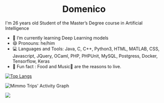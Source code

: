 <h1 align="center">
  <b>Domenico</b>
</h1>


I'm 26 years old Student of the Master’s Degree course in Artificial Intelligence

 - 🧠 I’m currently learning Deep Learning models 
 - 😄 Pronouns: he/him
 - 💻 Languages and Tools: Java, C, C++, Python3, HTML, MATLAB, CSS, Javascript, JQuery, OCaml, PHP, PHPUnit, MySQL, Postgress, Docker, Tensorflow, Keras
 - 🧐 Fun fact : Food and Music🎵 are the reasons to live.

[![Top Langs](https://github-readme-stats.vercel.app/api/top-langs/?username=mimmo96&layout=compact)](https://github.com/mimmo96/github-readme-stats)

![Mimmo Trips' Activity Graph](https://activity-graph.herokuapp.com/graph?username=mimmo96&custom_title=Contribution&&theme=gruvbox&bg_color=282828&hide_border=true&line=d1a01f&point=c58545)

![](https://komarev.com/ghpvc/?username=mimmo96)

